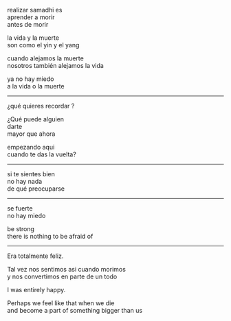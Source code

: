 
realizar samadhi es  
aprender a morir  
antes de morir  

la vida y la muerte  
son como el yin y el yang  

cuando alejamos la muerte  
nosotros también alejamos la vida  

ya no hay miedo  
a la vida o la muerte

---

¿qué quieres recordar ?

¿Qué puede alguien  
darte  
mayor que ahora

empezando aqui  
cuando te das la vuelta?

---

si te sientes bien   
no hay nada   
de qué preocuparse

---

se fuerte  
no hay miedo

be strong   
there is nothing to be afraid of

---

Era totalmente feliz.

Tal vez nos sentimos asi cuando morimos   
y nos convertimos en parte de un todo

I was entirely happy.

Perhaps we feel like that when we die   
and become a part of something bigger than us
